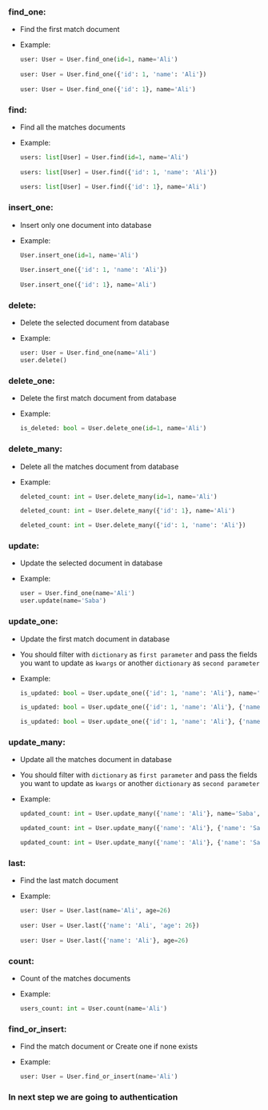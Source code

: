   
### find_one:  
- Find the first match document  
- Example:  

	```python  
	user: User = User.find_one(id=1, name='Ali')  
	  
	user: User = User.find_one({'id': 1, 'name': 'Ali'})  
	  
	user: User = User.find_one({'id': 1}, name='Ali')  
	```  
  
### find:  
- Find all the matches documents  
- Example:  
  
	```python  
	users: list[User] = User.find(id=1, name='Ali')  
	  
	users: list[User] = User.find({'id': 1, 'name': 'Ali'})  
	  
	users: list[User] = User.find({'id': 1}, name='Ali')  
	```  
  
### insert_one:  
- Insert only one document into database  
- Example:  
  
	```python  
	User.insert_one(id=1, name='Ali')  
	  
	User.insert_one({'id': 1, 'name': 'Ali'})  
	  
	User.insert_one({'id': 1}, name='Ali')  
	```

### delete:  
- Delete the selected document from database
- Example:  
  
	```python  
	user: User = User.find_one(name='Ali')
	user.delete()
	```

### delete_one:  
- Delete the first match document  from database
- Example:  
  
	```python  
	is_deleted: bool = User.delete_one(id=1, name='Ali')
	```

### delete_many:  
- Delete all the matches document  from database
- Example:  
  
	```python  
	deleted_count: int = User.delete_many(id=1, name='Ali')
	
	deleted_count: int = User.delete_many({'id': 1}, name='Ali')
	
	deleted_count: int = User.delete_many({'id': 1, 'name': 'Ali'})
	```

### update:  
- Update the selected document in database
- Example:  
  
	```python  
	user = User.find_one(name='Ali')
	user.update(name='Saba')
	```

### update_one:  
- Update the first match document in database
- You should filter with `dictionary` as `first parameter` 
and pass the fields you want to update as `kwargs` or another `dictionary` as `second parameter`
- Example:  
  
	```python  
	is_updated: bool = User.update_one({'id': 1, 'name': 'Ali'}, name='Saba', age=26)
 
	is_updated: bool = User.update_one({'id': 1, 'name': 'Ali'}, {'name': 'Saba', 'age': 26})
 
	is_updated: bool = User.update_one({'id': 1, 'name': 'Ali'}, {'name': 'Saba'}, age=26)
	```

### update_many:  
- Update all the matches document in database
- You should filter with `dictionary` as `first parameter` 
and pass the fields you want to update as `kwargs` or another `dictionary` as `second parameter`
- Example:  
  
	```python  
	updated_count: int = User.update_many({'name': 'Ali'}, name='Saba', age=26)
 
	updated_count: int = User.update_many({'name': 'Ali'}, {'name': 'Saba', 'age': 26})
 
	updated_count: int = User.update_many({'name': 'Ali'}, {'name': 'Saba'}, age=26)
	```

### last:  
- Find the last match document
- Example:  
  
	```python  
	user: User = User.last(name='Ali', age=26)  
	  
	user: User = User.last({'name': 'Ali', 'age': 26})  
	  
	user: User = User.last({'name': 'Ali'}, age=26)  
	```

### count:  
- Count of the matches documents
- Example:  
  
	```python  
	users_count: int = User.count(name='Ali')
	```

### find_or_insert:  
- Find the match document or Create one if none exists
- Example:  
  
	```python  
	user: User = User.find_or_insert(name='Ali')
	```


### In next step we are going to authentication